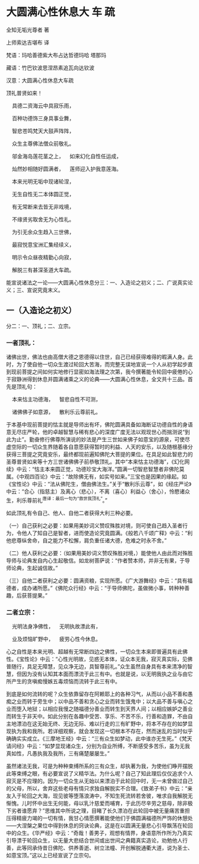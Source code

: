 # 大圆满心性休息大 车 疏

全知无垢光尊者 著

上师索达吉堪布 译

梵语：玛哈善德紫大布占达哲德玛哈 塔那玛

藏语：竹巴钦波思涅昂素追瓦向达钦波

汉意：大圆满心性休息大车疏

顶礼普贤如来！

&nbsp;&nbsp;&nbsp;&nbsp;具德二资海云中具寂乐雨，

&nbsp;&nbsp;&nbsp;&nbsp;百种功德饰三身具事业舞，

&nbsp;&nbsp;&nbsp;&nbsp;智悲苍鸣梵天大鼓声阵阵，

&nbsp;&nbsp;&nbsp;&nbsp;众生主尊佛法僧众前敬礼。

&nbsp;&nbsp;&nbsp;&nbsp;邬金海岛莲花茎之上，&nbsp;&nbsp;&nbsp;&nbsp;如来幻化自性任运成，

&nbsp;&nbsp;&nbsp;&nbsp;灿然妙相随好圆满者，&nbsp;&nbsp;&nbsp;&nbsp;莲师迎入护我意莲海。

&nbsp;&nbsp;&nbsp;&nbsp;本来光明无垢中现诸轮涅，

&nbsp;&nbsp;&nbsp;&nbsp;无生自性无二本体圆正觉，

&nbsp;&nbsp;&nbsp;&nbsp;有无常断来去皆无非戏境，

&nbsp;&nbsp;&nbsp;&nbsp;不缘贤劣取舍无为心性礼。

&nbsp;&nbsp;&nbsp;&nbsp;为引无余众生趋入三世佛，

&nbsp;&nbsp;&nbsp;&nbsp;最寂悦意宝洲汇集经续义，

&nbsp;&nbsp;&nbsp;&nbsp;明示令众昼夜精勤心向寂，

&nbsp;&nbsp;&nbsp;&nbsp;解脱三有甚深圣道大车疏。

能宣说诸法之一论——大圆满心性休息分三：一、入造论之初义；二、广说真实论义；三、宣说究竟末义。

## 一（入造论之初义）

分二：一、顶礼；二、立宗。

### 一者顶礼：

诸佛出世，佛法也由高僧大德之恩德得以住世，自己已经获得难得的暇满人身。此时，为了使自他一切众生渡过轮回大苦海，而完整无误地宣说一个人从初学起步直到现前菩提之间如何实地修行显密如海法理之次第，我今撰著能令轮回中疲倦的心于寂静洲得到休息并圆满诸乘之义的论典——大圆满心性休息，全文共十三品。首先是顶礼句：

&nbsp;&nbsp;&nbsp;&nbsp;本来怙主功德海，&nbsp;&nbsp;&nbsp;&nbsp;智悲自性不可测，

&nbsp;&nbsp;&nbsp;&nbsp;诸佛佛子如意源，&nbsp;&nbsp;&nbsp;&nbsp;散利乐云尊前礼。

于本基中现前菩提的怙主就是导师出有坏，佛陀圆满具备如海断证功德自性的身语意无尽庄严轮，他的卓越智慧与稀有悲心的深度广度无法以观现世心而揣测说“到此为止”。勤奋修行佛尊所演说的妙法是产生三世如来佛子如意宝的源泉，可使尽虚空际的一切众生界随着各自意愿获得暂时的利益、人天的安乐，以及随根基缘分获得三菩提之究竟安乐，最终都现前遍知佛陀大菩提的果位。在具足如此智悲力的圣尊普贤如来等十方三世诸佛佛子前恭敬顶礼。其中“本来怙主功德海”，《幻化网续》中云：“怙主本来圆正觉，功德珍宝大海洋。”圆满一切智悲智慧者非佛陀莫属。《中观四百论》中云：“故除佛无有，如实号如来。”三宝也是因果的缘起。如《宝性论》中云：“法从佛陀生，僧由佛法生。”关于“散利乐云尊”，如《经庄严论》中云：“合心（指慈主）及离心（悲心），不离（喜心）利益心（舍心），怜愍诸众生，利乐尊前礼<sup>唐译：最后一句为“救世我顶礼”</sup>。”

如此顶礼有令自己、他人、自他二者获得大利三种必要。

（一）自己获利之必要：如果用美妙词义赞叹殊胜对境，则可使自己趋入圣者行为，令他人了知自己是智者，进而使造论究竟圆满。《般若八千颂广释》中云：“利他悲尊纵舍命，自之能力不松懈，肩负重任诸大德，危难之时永不舍。”

（二）他人获利之必要：（如果用美妙词义赞叹殊胜对境，）能使他人由此而对殊胜导师与论典发自内心生起敬信。如龙树菩萨说：“作者赞本师，并非无有果，于导师论典，生起诚信故。”

（三）自他二者获利之必要：圆满资粮，实现所愿。《广大游舞经》中云：“具有福德者，成办诸所愿。”《佛陀众行经》中云：“于导师佛陀，虽做微小事，转种种善趣，后获菩提果。”

### 二者立宗：

&nbsp;&nbsp;&nbsp;&nbsp;光明法身净佛性，&nbsp;&nbsp;&nbsp;&nbsp;无明执故漂此有，

&nbsp;&nbsp;&nbsp;&nbsp;业及烦恼旷野中，&nbsp;&nbsp;&nbsp;&nbsp;疲劳心性今休息。

心之自性是本来光明、超越有无常断四边之佛性，一切众生本来即普遍具有此佛性。《宝性论》中云：“心性光明故，见惑无本体，证众本无我，寂灭真实际，见佛普随行，具足无障慧，见众净无边，具智尊前礼。”众生虽然自身具有本来清净的智慧，但因为没有认知其本面而漂流于此三有中。也就是说，以无明我执之业与由它所产生的贪嗔痴慢嫉五毒烦恼而流转于此三有中。

到底是如何流转的呢？众生依靠留存在阿赖耶上的各种习气，从而以小品不善和愚痴之业而转于旁生中；以中品不善和贪心之业而转生饿鬼中；以大品不善与嗔心之业而堕入地狱；以相应我慢之随福德分善业而转生到天界人间；以相应嫉妒之善业而转生于非天中。如此分别在各趣中受苦、享乐、不苦不乐，行善和造罪，不由自主地漂泊在这无始无终、无边无际、难以行走的三有旷野中，将本不存在的如梦显现执为我和我所。若详细观察，就会发现这一切根本不存在，然而迷乱的当时似乎确确实实成立。《三摩地王经》中云：“三有众生如梦动，此中谁亦无生死。”《梵天请问经》中云：“如梦显现诸众生，分别为自业所缚，不断感受多苦乐，虽为无我真如性，凡愚执我及我所，三有痛楚屡屡生。”

虽然诸法无我，可是为种种束缚所系的三有众生，却执著为我，为使他们睁开摆脱此等束缚之眼，有必要宣说了义精华法。为什么呢？自己了知此理后仅仅追求个人寂灭是不应理的。因为一切众生从无始以来漂泊于此轮回中时，无一未曾做过自己的父母，所以，舍弃这些老母有情只求独自解脱实不合理。《致弟子书》中云：“亲友入于轮回之大海，现见彼等堕落浪涛中，不知生死流转若舍彼，唯求自我解脱无惭愧。儿时怀中出生无何能，母以乳汁慈爱而哺育，于此历尽辛劳之慈母，除非极下劣者谁愿弃？”思维其中所说之理，目睹了长久漂泊在此轮回中被无量痛苦重担压得精疲力竭的一切有情，我甘心情愿撰著能使他们于佛圆满福德所严饰的休憩处——大涅槃之果位中得到休息的窍诀论典，这是在以圆满无量悲心引导飘荡在轮回中的众生。《华严经》中云：“奇哉！善男子，观想有情界，身语意所作所为乃真实引导漂于轮回众生，以无量大悲结合世间或出世间之典籍真实造论，劝勉他人行善，此等同承侍昔日佛陀、供养善逝、树立法幢、开创解脱通衢大道，说为圣士、如意宝顶。”这以上已经宣说了立宗句。